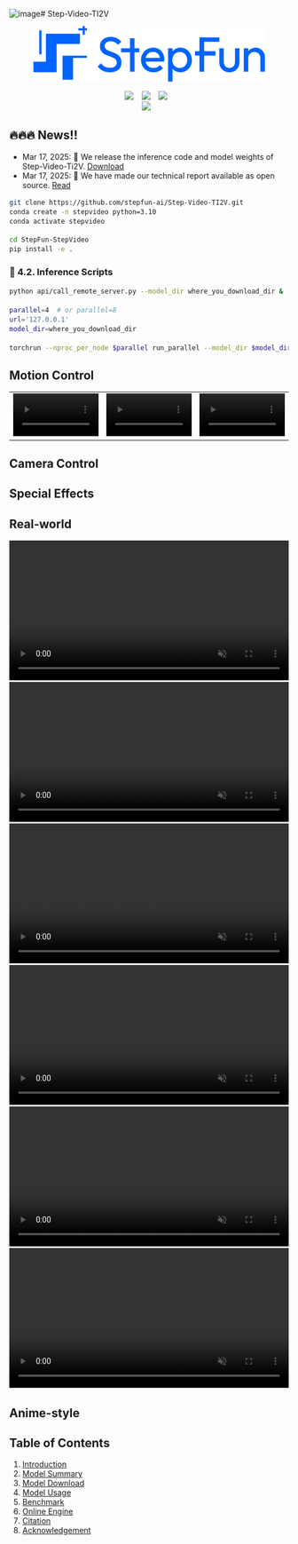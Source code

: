 ![image](https://github.com/user-attachments/assets/b40274e3-ebe8-4e4b-afb8-887e66332c8d)# Step-Video-TI2V

<p align="center">
  <img src="assets/logo.png"  height=100>
</p>
<div align="center">
  <a href="https://yuewen.cn/videos"><img src="https://img.shields.io/static/v1?label=Step-Video&message=Web&color=green"></a> &ensp;
  <a href="https://arxiv.org/abs/2502.10248"><img src="https://img.shields.io/static/v1?label=Tech Report&message=Arxiv&color=red"></a> &ensp;
  <a href="https://x.com/StepFun_ai"><img src="https://img.shields.io/static/v1?label=X.com&message=Web&color=blue"></a> &ensp;
</div>

<div align="center">
  <a href="https://huggingface.co/stepfun-ai/stepvideo-ti2v"><img src="https://img.shields.io/static/v1?label=Step-Video-T2V&message=HuggingFace&color=yellow"></a> &ensp;
</div>

## 🔥🔥🔥 News!!
* Mar 17, 2025: 👋 We release the inference code and model weights of Step-Video-Ti2V. [Download](https://huggingface.co/stepfun-ai/stepvideo-ti2v)
* Mar 17, 2025: 🎉 We have made our technical report available as open source. [Read](https://arxiv.org/abs/2502.10248)


```bash
git clone https://github.com/stepfun-ai/Step-Video-TI2V.git
conda create -n stepvideo python=3.10
conda activate stepvideo

cd StepFun-StepVideo
pip install -e .
```

###  🚀 4.2. Inference Scripts
```bash
python api/call_remote_server.py --model_dir where_you_download_dir &  ## We assume you have more than 4 GPUs available. This command will return the URL for both the caption API and the VAE API. Please use the returned URL in the following command.

parallel=4  # or parallel=8
url='127.0.0.1'
model_dir=where_you_download_dir

torchrun --nproc_per_node $parallel run_parallel --model_dir $model_dir --vae_url $url --caption_url $url  --ulysses_degree  $parallel --prompt "笑起来" --infer_steps 15  --cfg_scale 5.0 --time_shift 17.0
```

## Motion Control

<table border="0" style="width: 100%; text-align: center; margin-top: 1px;">
  <tr>
    <td><video src="https://github.com/user-attachments/assets/58173d59-e98d-4559-8f36-b0180a0017ef" width="100%" controls autoplay loop muted></video></td>
    <td><video src="https://github.com/user-attachments/assets/41f58d57-18ab-4ff3-acab-f492ec36ab30" width="100%" controls autoplay loop muted></video></td>
    <td><video src="https://github.com/user-attachments/assets/a27c36ad-769c-4426-89a7-f5ab409478ad" width="100%" controls autoplay loop muted></video></td>
  </tr>
</table>

## Camera Control

## Special Effects

## Real-world
 <tr>
    <td><video src="https://github.com/user-attachments/assets/73ebf086-ae99-4f81-a0ca-bf2c1a44109f" width="100%" controls autoplay loop muted></video></td>
    <td><video src="https://github.com/user-attachments/assets/b7c197c9-6846-4e58-8555-0f2a1f72fd18" width="100%" controls autoplay loop muted></video></td>
    <td><video src="https://github.com/user-attachments/assets/13463dcc-c5ee-470a-81d1-fe39fc229fd8" width="100%" controls autoplay loop muted></video></td>
  </tr>
  <tr>
    <td><video src="https://github.com/user-attachments/assets/e6247a57-cd75-4989-bbd1-c896a95679b6" width="100%" controls autoplay loop muted></video></td>
    <td><video src="https://github.com/user-attachments/assets/e8642b3c-4114-432b-a72b-140d830f8f59" width="100%" controls autoplay loop muted></video></td>
    <td><video src="https://github.com/user-attachments/assets/6d893dad-556d-4527-a882-666cba3d10e9" width="100%" controls autoplay loop muted></video></td>
  </tr>

## Anime-style

## Table of Contents

1. [Introduction](#1-introduction)
2. [Model Summary](#2-model-summary)
3. [Model Download](#3-model-download)
4. [Model Usage](#4-model-usage)
5. [Benchmark](#5-benchmark)
6. [Online Engine](#6-online-engine)
7. [Citation](#7-citation)
8. [Acknowledgement](#8-ackownledgement)
